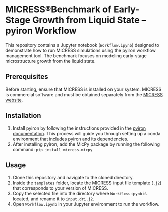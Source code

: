 # MICRESS&reg;Benchmark of Early-Stage Growth from Liquid State &ndash; pyiron Workflow

This repository contains a Jupyter notebook (`Workflow.ipynb`) designed to demonstrate how to run MICRESS simulations using the pyiron workflow management tool. The benchmark focuses on modeling early-stage microstructure growth from the liquid state.

## Prerequisites

Before starting, ensure that MICRESS is installed on your system. MICRESS is commercial software and must be obtained separately from the [MICRESS website](https://www.micress.de/).

## Installation

1. Install pyiron by following the instructions provided in the [pyiron documentation](https://pyiron.readthedocs.io). This process will guide you through setting up a conda environment that includes pyiron and its dependencies.
2. After installing pyiron, add the MicPy package by running the following command: `pip install micress-micpy`

## Usage

1. Clone this repository and navigate to the cloned directory.
2. Inside the `templates` folder, locate the MICRESS input file template (`.j2`) that corresponds to your version of MICRESS.
3. Copy the selected file into the directory where `Workflow.ipynb` is located, and rename it to `input.dri.j2`.
4. Open `Workflow.ipynb` in your Jupyter environment to run the workflow.
